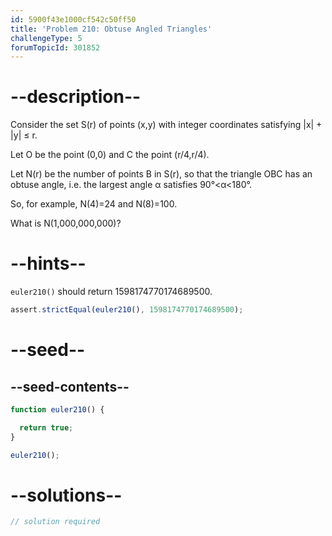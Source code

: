 ```yaml
---
id: 5900f43e1000cf542c50ff50
title: 'Problem 210: Obtuse Angled Triangles'
challengeType: 5
forumTopicId: 301852
---
```


# --description--

Consider the set S(r) of points (x,y) with integer coordinates satisfying |x| + |y| ≤ r.

Let O be the point (0,0) and C the point (r/4,r/4).

Let N(r) be the number of points B in S(r), so that the triangle OBC has an obtuse angle, i.e. the largest angle α satisfies 90°&lt;α&lt;180°.

So, for example, N(4)=24 and N(8)=100.

What is N(1,000,000,000)?

# --hints--

`euler210()` should return 1598174770174689500.

```js
assert.strictEqual(euler210(), 1598174770174689500);
```

# --seed--

## --seed-contents--

```js
function euler210() {

  return true;
}

euler210();
```

# --solutions--

```js
// solution required
```

